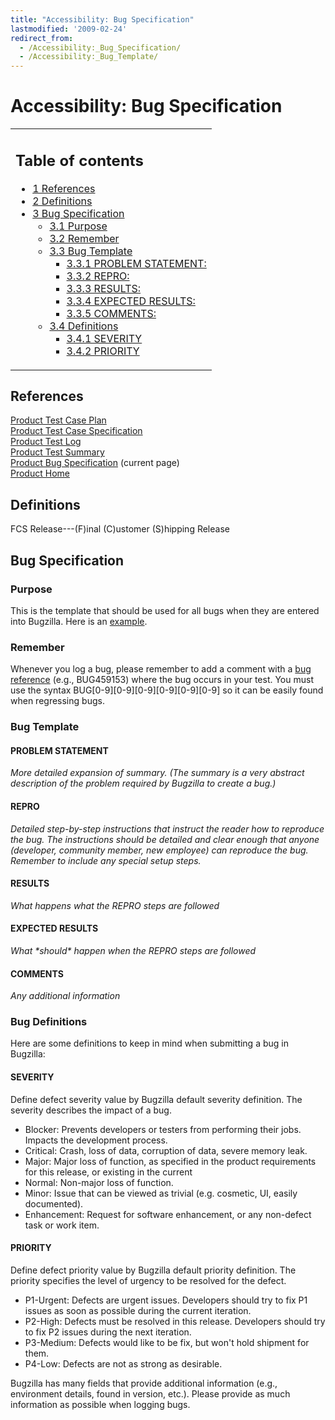```yaml
---
title: "Accessibility: Bug Specification"
lastmodified: '2009-02-24'
redirect_from:
  - /Accessibility:_Bug_Specification/
  - /Accessibility:_Bug_Template/
---
```


Accessibility: Bug Specification
================================

<table>
<col width="100%" />
<tbody>
<tr class="odd">
<td align="left"><h2>Table of contents</h2>
<ul>
<li><a href="#references">1 References</a></li>
<li><a href="#definitions">2 Definitions</a></li>
<li><a href="#bug-specification">3 Bug Specification</a>
<ul>
<li><a href="#purpose">3.1 Purpose</a></li>
<li><a href="#remember">3.2 Remember</a></li>
<li><a href="#bug-template">3.3 Bug Template</a>
<ul>
<li><a href="#problem-statement">3.3.1 PROBLEM STATEMENT:</a></li>
<li><a href="#repro">3.3.2 REPRO:</a></li>
<li><a href="#results">3.3.3 RESULTS:</a></li>
<li><a href="#expected-results">3.3.4 EXPECTED RESULTS:</a></li>
<li><a href="#comments">3.3.5 COMMENTS:</a></li>
</ul></li>
<li><a href="#bug-definitions">3.4 Definitions</a>
<ul>
<li><a href="#severity">3.4.1 SEVERITY</a></li>
<li><a href="#priority">3.4.2 PRIORITY</a></li>
</ul></li>
</ul></li>
</ul></td>
</tr>
</tbody>
</table>

References
----------

[Product Test Case Plan](/Accessibility:_Test_Plan)<br/>
 [Product Test Case Specification](/Accessibility:_Test_Case_Specification)<br/>
 [Product Test Log](/Accessibility:_Test_Log)<br/>
 [Product Test Summary](/Accessibility:_Test_Summary)<br/>
 [Product Bug Specification](/Accessibility:_Bug_Specification) (current page)<br/>
 [Product Home](/Accessibility)

Definitions
-----------

FCS Release---(F)inal (C)ustomer (S)hipping Release

Bug Specification
-----------------

### Purpose

This is the template that should be used for all bugs when they are entered into Bugzilla. Here is an [example](https://bugzilla.novell.com/show_bug.cgi?id=459153).

### Remember

Whenever you log a bug, please remember to add a comment with a [bug reference](/archived/accessibility_testing_howto/#bug-references) (e.g., BUG459153) where the bug occurs in your test. You must use the syntax BUG[0-9][0-9][0-9][0-9][0-9][0-9] so it can be easily found when regressing bugs.

### Bug Template

#### PROBLEM STATEMENT

*More detailed expansion of summary. (The summary is a very abstract description of the problem required by Bugzilla to create a bug.)*

#### REPRO

*Detailed step-by-step instructions that instruct the reader how to reproduce the bug. The instructions should be detailed and clear enough that anyone (developer, community member, new employee) can reproduce the bug. Remember to include any special setup steps.*

#### RESULTS

*What happens what the REPRO steps are followed*

#### EXPECTED RESULTS

*What \*should\* happen when the REPRO steps are followed*

#### COMMENTS

*Any additional information*

### Bug Definitions

Here are some definitions to keep in mind when submitting a bug in Bugzilla:

#### SEVERITY

Define defect severity value by Bugzilla default severity definition. The severity describes the impact of a bug.

-   Blocker: Prevents developers or testers from performing their jobs. Impacts the development process.
-   Critical: Crash, loss of data, corruption of data, severe memory leak.
-   Major: Major loss of function, as specified in the product requirements for this release, or existing in the current
-   Normal: Non-major loss of function.
-   Minor: Issue that can be viewed as trivial (e.g. cosmetic, UI, easily documented).
-   Enhancement: Request for software enhancement, or any non-defect task or work item.

#### PRIORITY

Define defect priority value by Bugzilla default priority definition. The priority specifies the level of urgency to be resolved for the defect.

-   P1-Urgent: Defects are urgent issues. Developers should try to fix P1 issues as soon as possible during the current iteration.
-   P2-High: Defects must be resolved in this release. Developers should try to fix P2 issues during the next iteration.
-   P3-Medium: Defects would like to be fix, but won't hold shipment for them.
-   P4-Low: Defects are not as strong as desirable.

Bugzilla has many fields that provide additional information (e.g., environment details, found in version, etc.). Please provide as much information as possible when logging bugs.

